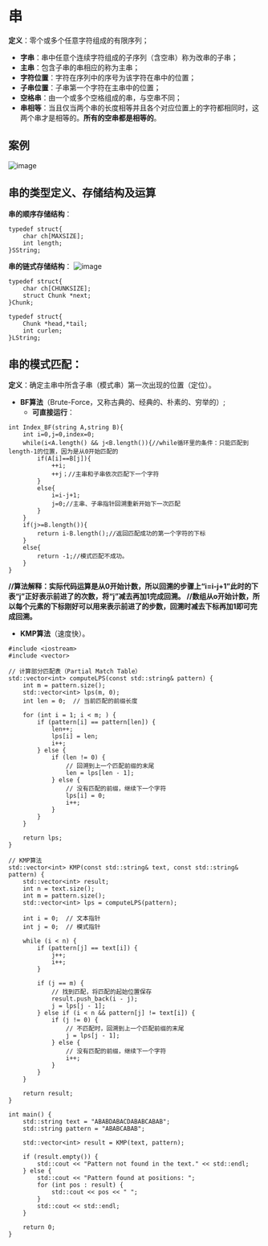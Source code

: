 # 串
**定义**：零个或多个任意字符组成的有限序列；
  + **字串**：串中任意个连续字符组成的子序列（含空串）称为改串的子串；
  + **主串**：包含子串的串相应的称为主串；
  + **字符位置**：字符在序列中的序号为该字符在串中的位置；
  + **子串位置**：子串第一个字符在主串中的位置；
  + **空格串**：由一个或多个空格组成的串，与空串不同；
  + **串相等**：当且仅当两个串的长度相等并且各个对应位置上的字符都相同时，这两个串才是相等的。**所有的空串都是相等的**。
## 案例
![image](https://github.com/yangjiuqian/DataStructure/assets/112688628/e3ebc308-7997-41b3-a85b-89f2ecfb7269)
## 串的类型定义、存储结构及运算
**串的顺序存储结构**：
```
typedef struct{
    char ch[MAXSIZE];
    int length;
}SString;
```

**串的链式存储结构**：
![image](https://github.com/yangjiuqian/DataStructure/assets/112688628/f4c19b2b-c21e-4e18-9c5f-b80b020206b4)
```
typedef struct{
    char ch[CHUNKSIZE];
    struct Chunk *next;
}Chunk;

typedef struct{
    Chunk *head,*tail;
    int curlen;
}LString;
```
## 串的模式匹配：
**定义**：确定主串中所含子串（模式串）第一次出现的位置（定位）。
  + **BF算法**（Brute-Force，又称古典的、经典的、朴素的、穷举的）;
      - **可直接运行**：
```
int Index_BF(string A,string B){
    int i=0,j=0,index=0;
    while(i<A.length() && j<B.length()){//while循环里的条件：只能匹配到length-1的位置，因为是从0开始匹配的
        if(A[i]==B[j]){
            ++i;
            ++j；//主串和子串依次匹配下一个字符
        }
        else{
            i=i-j+1;
            j=0;//主串、子串指针回溯重新开始下一次匹配
        }
    }
    if(j>=B.length()){
        return i-B.length();//返回匹配成功的第一个字符的下标
    }
    else{
        return -1;//模式匹配不成功。
    }
}
```
**//算法解释：实际代码运算是从0开始计数，所以回溯的步骤上“i=i-j+1”此时的下表“j”正好表示前进了的次数，将“j”减去再加1完成回溯。**
**//数组从o开始计数，所以每个元素的下标刚好可以用来表示前进了的步数，回溯时减去下标再加1即可完成回溯。**
  + **KMP算法**（速度快）。
```
#include <iostream>
#include <vector>

// 计算部分匹配表（Partial Match Table）
std::vector<int> computeLPS(const std::string& pattern) {
    int m = pattern.size();
    std::vector<int> lps(m, 0);
    int len = 0;  // 当前匹配的前缀长度

    for (int i = 1; i < m; ) {
        if (pattern[i] == pattern[len]) {
            len++;
            lps[i] = len;
            i++;
        } else {
            if (len != 0) {
                // 回溯到上一个匹配前缀的末尾
                len = lps[len - 1];
            } else {
                // 没有匹配的前缀，继续下一个字符
                lps[i] = 0;
                i++;
            }
        }
    }

    return lps;
}

// KMP算法
std::vector<int> KMP(const std::string& text, const std::string& pattern) {
    std::vector<int> result;
    int n = text.size();
    int m = pattern.size();
    std::vector<int> lps = computeLPS(pattern);

    int i = 0;  // 文本指针
    int j = 0;  // 模式指针

    while (i < n) {
        if (pattern[j] == text[i]) {
            j++;
            i++;
        }

        if (j == m) {
            // 找到匹配，将匹配的起始位置保存
            result.push_back(i - j);
            j = lps[j - 1];
        } else if (i < n && pattern[j] != text[i]) {
            if (j != 0) {
                // 不匹配时，回溯到上一个匹配前缀的末尾
                j = lps[j - 1];
            } else {
                // 没有匹配的前缀，继续下一个字符
                i++;
            }
        }
    }

    return result;
}

int main() {
    std::string text = "ABABDABACDABABCABAB";
    std::string pattern = "ABABCABAB";

    std::vector<int> result = KMP(text, pattern);

    if (result.empty()) {
        std::cout << "Pattern not found in the text." << std::endl;
    } else {
        std::cout << "Pattern found at positions: ";
        for (int pos : result) {
            std::cout << pos << " ";
        }
        std::cout << std::endl;
    }

    return 0;
}
```

